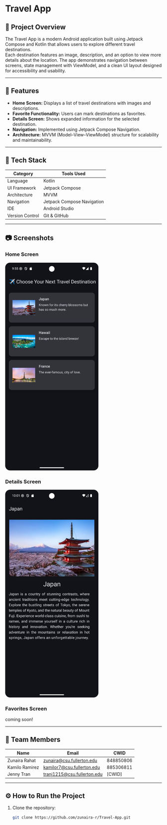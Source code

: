 # Travel App

## 📱 Project Overview
The Travel App is a modern Android application built using Jetpack Compose and Kotlin that allows users to explore different travel destinations.  
Each destination features an image, description, and an option to view more details about the location. The app demonstrates navigation between screens, state management with ViewModel, and a clean UI layout designed for accessibility and usability.

---

## 🧭 Features
-  **Home Screen:** Displays a list of travel destinations with images and descriptions.
-  **Favorite Functionality:** Users can mark destinations as favorites.
-  **Details Screen:** Shows expanded information for the selected destination.
-  **Navigation:** Implemented using Jetpack Compose Navigation.
-  **Architecture:** MVVM (Model–View–ViewModel) structure for scalability and maintainability.

---

## 🧩 Tech Stack
| Category | Tools Used |
|-----------|-------------|
| Language | Kotlin |
| UI Framework | Jetpack Compose |
| Architecture | MVVM |
| Navigation | Jetpack Compose Navigation |
| IDE | Android Studio |
| Version Control | Git & GitHub |

---

## 📷 Screenshots

### Home Screen
<img src="screenshots/home_screen.png" width="300" alt="Home Screen">

### Details Screen
<img src="screenshots/details_screen.png" width="300" alt="Details Screen">

### Favorites Screen
coming soon!

---

## 👥 Team Members

| Name           | Email                     | CWID      |
|----------------|---------------------------|-----------|
| Zunaira Rahat  | zunaira@csu.fullerton.edu | 848850806 |
| Kamilo Ramirez | kamilor7@csu.fullerton.edu       | 885306811    |
| Jenny Tran     | tranj1215@csu.fullerton.edu      | [CWID]    |

---

## ⚙️ How to Run the Project
1. Clone the repository:
   ```bash
   git clone https://github.com/zunaira-r/Travel-App.git

